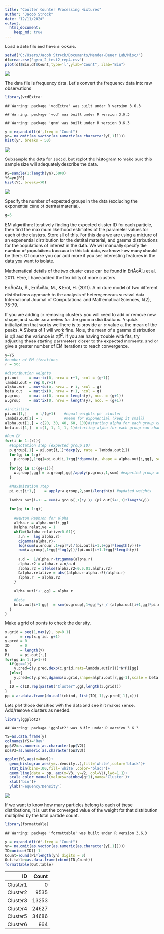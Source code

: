 ```yaml
---
title: "Coulter Counter Processing Mixtures"
author: "Jacob Strock"
date: "12/11/2020"
output:
  html_document:
    keep_md: true
---
```




Load a data file and have a looksie.

```r
setwd("C:/Users/Jacob Strock/Documents/Menden-Deuer Lab/Misc/")
df=read.csv('gyro_2_test2_rep4.csv')
plot(df$Bin,df$Count,type='l',ylab="Count", xlab="Bin")
```

![](CoulterCounterProcessing_files/figure-html/unnamed-chunk-1-1.png)<!-- -->

The data file is frequency data. Let's convert the frequency data into raw observations

```r
library(vcdExtra)
```

```
## Warning: package 'vcdExtra' was built under R version 3.6.3
```

```
## Warning: package 'vcd' was built under R version 3.6.3
```

```
## Warning: package 'gnm' was built under R version 3.6.3
```

```r
y = expand.dft(df,freq = "Count")
yn= na.omit(as.vector(as.numeric(as.character(y[,1]))))
hist(yn, breaks = 50)
```

![](CoulterCounterProcessing_files/figure-html/unnamed-chunk-2-1.png)<!-- -->

Subsample the data for speed, but replot the histogram to make sure this sample size will adequately describe the data.

```r
RS=sample(1:length(yn),5000)
YS=yn[RS]
hist(YS, breaks=50)
```

![](CoulterCounterProcessing_files/figure-html/unnamed-chunk-3-1.png)<!-- -->

Specify the number of expected groups in the data (excluding the exponential cline of detrital material).

```r
g=5
```

EM algorithm: Iteratively finding the expected cluster ID for each particle, then find the maximum likelihood estimates of the parameter values for each of the clusters. Store all of this. For this data we are using a mixture of an exponential distribution for the detrital material, and gamma distributions for the populations of interest in the data. We will manually specify the number of populations because in this lab data, we know how many should be there. Of course you can add more if you see interesting features in the data you want to isolate.

Mathematical details of the two cluster case can be found in  EriÅoÄlu et al. 2011. Here, I have added the flexibility of more clusters.

EriÅoÄlu, Ã., EriÅoÄlu, M., & Erol, H. (2011). A mixture model of two different distributions approach to the analysis of heterogeneous survival data. International Journal of Computational and Mathematical Sciences, 5(2), 75-79.


If you are adding or removing clusters, you will need to add or remove new shape, and scale parameters for the gamma distributions. A quick initialization that works well here is to provide an $\alpha$ value at the mean of the peaks. A $\beta of 1 will work fine. Note, the mean of a gamma distribution is $\alpha\beta$ and the variance is $\alpha\beta^2$. If you are having trouble with fits, try adjusting these starting parameters closer to the expected moments, and or give a greater number of EM iterations to reach convergence.

```r
y=YS
#number of EM iterations
r = 500

#distribution weights
pi.out     = matrix(0, nrow = r+1, ncol = (g+1))
lambda.out = rep(0,r+1)
alpha.out  = matrix(0, nrow = r+1, ncol = g)
beta.out   = matrix(0, nrow = r+1, ncol = g)
p.group    = matrix(0, nrow = length(y), ncol = (g+1))
w.group    = matrix(0, nrow = length(y), ncol = (g+1))

#initialize
pi.out[1,]    = 1/(g+1)    #equal weights per cluster
lambda.out[1] = 1          #mean for exponential (keep it small)
alpha.out[1,] = c(20, 30, 40, 60, 100)#starting alpha for each group can change, not super important because will converge
beta.out[1,]  = c(1, 1, 1, 1, 1)#starting alpha for each group can change, not super important because will converge

#Run EM
for(i in 1:(r)){
  #Expectation step (expected group ID)
  p.group[,1] = pi.out[i,1]*dexp(y, rate = lambda.out[i])
  for(gg in 1:g){
    p.group[,1+gg]=pi.out[i,1+gg]*dgamma(y, shape = alpha.out[i,gg], scale = beta.out[i,gg])
  }
  for(gg in 1:(gg+1)){
    w.group[,gg] = p.group[,gg]/apply(p.group,1,sum) #expected group assignment for each observation
  }
  
  #Maximization step
  pi.out[i+1,]    = apply(w.group,2,sum)/length(y) #updated weights
  
  lambda.out[i+1] = sum(w.group[,1]*y )/ (pi.out[i+1,1]*length(y))
  
  for(gg in 1:g){
    
    #Newton Raphson for alpha
    alpha.r = alpha.out[i,gg]
    Dalpha.relative = 1
    while(Dalpha.relative>0.01){
      a.n =  log(alpha.r)-
      digamma(alpha.r)-
      log(sum(w.group[,1+gg]*y)/(pi.out[i+1,1+gg]*length(y)))+
      sum(w.group[,1+gg]*log(y))/(pi.out[i+1,1+gg]*length(y))
      
      a.d =  1/alpha.r-trigamma(alpha.r)
      alpha.r2 = alpha.r-a.n/a.d
      alpha.r2 = ifelse(alpha.r2<0,0.01,alpha.r2)
      Dalpha.relative = abs((alpha.r-alpha.r2)/alpha.r)
      alpha.r  = alpha.r2
    }
    
    alpha.out[i+1,gg] = alpha.r
    
    #Beta
    beta.out[i+1,gg]  = sum(w.group[,1+gg]*y) / (alpha.out[i+1,gg]*pi.out[i+1,1+gg]*length(y))
  }
}
```

Make a grid of points to check the density.

```r
x.grid = seq(1,max(y), by=0.1)
x      = rep(x.grid, g+1)
y.pred = 0
ID     = 0
N      = length(y)
Pi     = pi.out[r,]
for(gg in 1:(g+1)){
  if(gg==1){
    y.pred=c(y.pred,dexp(x.grid,rate=lambda.out[r]))*N*Pi[gg]
  }else{
    y.pred=c(y.pred,dgamma(x.grid,shape=alpha.out[r,gg-1],scale = beta.out[r,gg-1])*N*Pi[gg])
  }
  ID = c(ID,rep(paste0("Cluster",gg),length(x.grid)))
}
pp = as.data.frame(do.call(cbind, list(ID[-1],y.pred[-1],x)))
```

Lets plot those densities with the data and see if it makes sense. Add/remove clusters as needed.

```r
library(ggplot2)
```

```
## Warning: package 'ggplot2' was built under R version 3.6.3
```

```r
YS=as.data.frame(y)
colnames(YS)='Raw'
pp$V2=as.numeric(as.character(pp$V2))
pp$V3=as.numeric(as.character(pp$V3))

ggplot(YS,aes(x=Raw))+
  geom_histogram(aes(y=..density..),fill='white',color='black')+
  stat_bin(bins=100,fill='white',color='black')+
  geom_line(data = pp, aes(x=V3, y=V2, col=V1),lwd=1.1)+
  scale_color_manual(values=rainbow(g+1),name='Cluster')+
  xlab('bin')+
  ylab('Fequency/Density')
```

![](CoulterCounterProcessing_files/figure-html/unnamed-chunk-7-1.png)<!-- -->

If we want to know how many particles belong to each of these distributions, it is just the converged value of the weight for that distribution multiplied by the total particle count.

```r
library(formattable)
```

```
## Warning: package 'formattable' was built under R version 3.6.3
```

```r
y = expand.dft(df,freq = "Count")
yn= na.omit(as.vector(as.numeric(as.character(y[,1]))))
ID=unique(ID)[-1]
Count=round(Pi*length(yn),digits = 0)
Out.table=as.data.frame(cbind(ID,Count))
formattable(Out.table)
```


<table class="table table-condensed">
 <thead>
  <tr>
   <th style="text-align:right;"> ID </th>
   <th style="text-align:right;"> Count </th>
  </tr>
 </thead>
<tbody>
  <tr>
   <td style="text-align:right;"> Cluster1 </td>
   <td style="text-align:right;"> 0 </td>
  </tr>
  <tr>
   <td style="text-align:right;"> Cluster2 </td>
   <td style="text-align:right;"> 9535 </td>
  </tr>
  <tr>
   <td style="text-align:right;"> Cluster3 </td>
   <td style="text-align:right;"> 13253 </td>
  </tr>
  <tr>
   <td style="text-align:right;"> Cluster4 </td>
   <td style="text-align:right;"> 24627 </td>
  </tr>
  <tr>
   <td style="text-align:right;"> Cluster5 </td>
   <td style="text-align:right;"> 34686 </td>
  </tr>
  <tr>
   <td style="text-align:right;"> Cluster6 </td>
   <td style="text-align:right;"> 964 </td>
  </tr>
</tbody>
</table>

